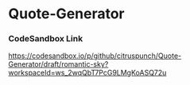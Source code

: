 # Quote-Generator
### CodeSandbox Link
https://codesandbox.io/p/github/citruspunch/Quote-Generator/draft/romantic-sky?workspaceId=ws_2wqQbT7PcG9LMgKoASQ72u
